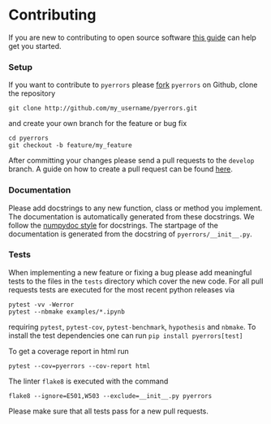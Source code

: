 # Contributing

If you are new to contributing to open source software [this guide](https://opensource.guide/how-to-contribute) can help get you started.

### Setup
If you want to contribute to `pyerrors` please [fork](https://docs.github.com/en/get-started/quickstart/fork-a-repo) `pyerrors` on Github, clone the repository
```
git clone http://github.com/my_username/pyerrors.git
```
and create your own branch for the feature or bug fix
```
cd pyerrors
git checkout -b feature/my_feature
```
After committing your changes please send a pull requests to the `develop` branch. A guide on how to create a pull request can be found [here](https://docs.github.com/en/pull-requests/collaborating-with-pull-requests/proposing-changes-to-your-work-with-pull-requests/creating-a-pull-request).

### Documentation
Please add docstrings to any new function, class or method you implement. The documentation is automatically generated from these docstrings. We follow the [numpydoc style](https://numpydoc.readthedocs.io/en/latest/format.html) for docstrings. The startpage of the documentation is generated from the docstring of `pyerrors/__init__.py`.

### Tests
When implementing a new feature or fixing a bug please add meaningful tests to the files in the `tests` directory which cover the new code.
For all pull requests tests are executed for the most recent python releases via
```
pytest -vv -Werror
pytest --nbmake examples/*.ipynb
```
requiring `pytest`, `pytest-cov`, `pytest-benchmark`, `hypothesis` and `nbmake`. To install the test dependencies one can run `pip install pyerrors[test]`

To get a coverage report in html run
```
pytest --cov=pyerrors --cov-report html
```
The linter `flake8` is executed with the command
```
flake8 --ignore=E501,W503 --exclude=__init__.py pyerrors
```
Please make sure that all tests pass for a new pull requests.
